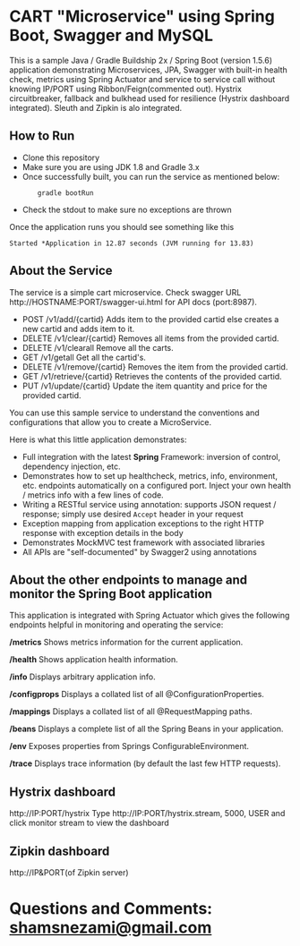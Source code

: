 # CART "Microservice" using Spring Boot, Swagger and MySQL

This is a sample Java / Gradle Buildship 2x / Spring Boot (version 1.5.6) application demonstrating Microservices, JPA, Swagger with built-in health check, metrics using Spring Actuator and service to service call without knowing IP/PORT using Ribbon/Feign(commented out). Hystrix circuitbreaker, fallback and bulkhead used for resilience (Hystrix dashboard integrated). Sleuth and Zipkin is alo integrated.

## How to Run 
* Clone this repository 
* Make sure you are using JDK 1.8 and Gradle 3.x
* Once successfully built, you can run the service as mentioned below:
```
       gradle bootRun
```
* Check the stdout to make sure no exceptions are thrown

Once the application runs you should see something like this

```
Started *Application in 12.87 seconds (JVM running for 13.83)
```

## About the Service

The service is a simple cart microservice. Check swagger URL http://HOSTNAME:PORT/swagger-ui.html for API docs (port:8987).
* POST /v1/add/{cartid} Adds item to the provided cartid else creates a new cartid and adds item to it.
* DELETE /v1/clear/{cartid} Removes all items from the provided cartid.
* DELETE /v1/clearall Remove all the carts.
* GET /v1/getall Get all the cartid's.
* DELETE /v1/remove/{cartid} Removes the item from the provided cartid.
* GET /v1/retrieve/{cartid} Retrieves the contents of the provided cartid.
* PUT /v1/update/{cartid} Update the item quantity and price for the provided cartid.

You can use this sample service to understand the conventions and configurations that allow you to create a MicroService. 
 
Here is what this little application demonstrates: 

* Full integration with the latest **Spring** Framework: inversion of control, dependency injection, etc.
* Demonstrates how to set up healthcheck, metrics, info, environment, etc. endpoints automatically on a configured port. Inject your own health / metrics info with a few lines of code.
* Writing a RESTful service using annotation: supports JSON request / response; simply use desired ``Accept`` header in your request
* Exception mapping from application exceptions to the right HTTP response with exception details in the body
* Demonstrates MockMVC test framework with associated libraries
* All APIs are "self-documented" by Swagger2 using annotations 


## About the other endpoints to manage and monitor the Spring Boot application

This application is integrated with Spring Actuator which gives the following endpoints helpful in monitoring and operating the service:

**/metrics** Shows metrics information for the current application.

**/health** Shows application health information.

**/info** Displays arbitrary application info.

**/configprops** Displays a collated list of all @ConfigurationProperties.

**/mappings** Displays a collated list of all @RequestMapping paths.

**/beans** Displays a complete list of all the Spring Beans in your application.

**/env** Exposes properties from Springs ConfigurableEnvironment.

**/trace** Displays trace information (by default the last few HTTP requests).

## Hystrix dashboard
http://IP:PORT/hystrix
Type http://IP:PORT/hystrix.stream, 5000, USER and click monitor stream to view the dashboard

## Zipkin dashboard
http://IP&PORT(of Zipkin server)

# Questions and Comments: shamsnezami@gmail.com






